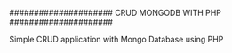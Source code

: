 #####################
CRUD MONGODB WITH PHP
#####################

Simple CRUD application with Mongo Database using PHP

